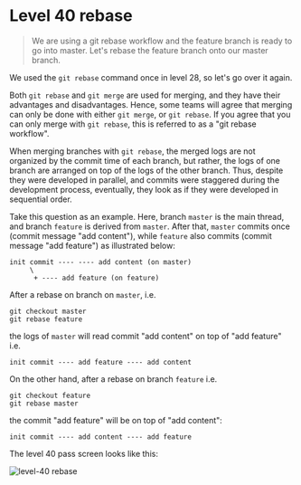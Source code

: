 
# Level 40 rebase

> We are using a git rebase workflow and the feature branch is ready to go into
master. Let's rebase the feature branch onto our master branch.

We used the `git rebase` command once in level 28, so let's go over it again.

Both `git rebase` and `git merge` are used for merging, and they have their
advantages and disadvantages. Hence, some teams will agree that merging can
only be done with either `git merge`, or `git rebase`. If you agree that you
can only merge with `git rebase`, this is referred to as a "git rebase
workflow".

When merging branches with `git rebase`, the merged logs are not organized by
the commit time of each branch, but rather, the logs of one branch are arranged
on top of the logs of the other branch. Thus, despite they were developed in
parallel, and commits were staggered during the development process,
eventually, they look as if they were developed in sequential order.

Take this question as an example. Here, branch `master` is the main thread, and
branch `feature` is derived from `master`. After that, `master` commits once
(commit message "add content"), while `feature` also commits (commit message
"add feature") as illustrated below:

```
init commit ---- ---- add content (on master)
     \
      + ---- add feature (on feature)
```

After a rebase on branch on `master`, i.e.

```shell
git checkout master
git rebase feature
```

the logs of `master` will read commit "add content" on top of "add feature" i.e.

```
init commit ---- add feature ---- add content
```

On the other hand, after a rebase on branch `feature` i.e.

```shell
git checkout feature
git rebase master
```

the commit "add feature" will be on top of "add content":

```
init commit ---- add content ---- add feature
```

The level 40 pass screen looks like this:

![level-40 rebase](images/level-40-rebase.png)
